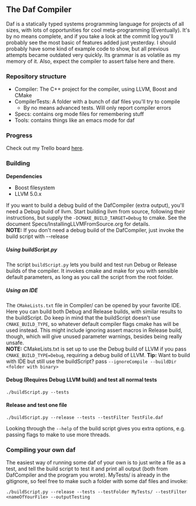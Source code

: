 ## The Daf Compiler
Daf is a statically typed systems programming language for projects of all sizes, with lots of opportunities for cool meta-programming (Eventually).
It's by no means complete, and if you take a look at the commit log you'll probably see the most basic of features added just yesterday.
I should probably have some kind of example code to show, but all previous attempts became outdated very quickly. Its grammar is as volatile as my memory of it.
Also, expect the compiler to assert false here and there.

### Repository structure
 - Compiler: The C++ project for the compiler, using LLVM, Boost and CMake
 - CompilerTests: A folder with a bunch of daf files you'll try to compile
   - By no means advanced tests. Will only report compiler errors
 - Specs: contains org mode files for remembering stuff
 - Tools: contains things like an emacs mode for daf

### Progress
Check out my Trello board [here](https://trello.com/b/bXCZLvBz "Daf trello board").

### Building
**Dependencies**
- Boost filesystem
- LLVM 5.0.x

If you want to build a debug build of the DafCompiler (extra output), you'll need a Debug build of llvm.
Start building llvm from source, following their instructions, but supply the `-DCMAKE_BUILD_TARGET=Debug` to cmake.
See the document Specs/InstallingLLVMFromSource.org for details.  
**NOTE:** If you don't need a debug build of the DafCompiler, just invoke the build script with --release

##### Using buildScript.py
The script `buildScript.py` lets you build and test run Debug or Release builds of the compiler.
It invokes cmake and make for you with sensible default parameters, as long as you call the script from the root folder.
##### Using an IDE
The `CMakeLists.txt` file in Compiler/ can be opened by your favorite IDE. Here you can build both Debug and Release builds, with similar results to the buildScript.
Do keep in mind that the buildScript doesn't use `CMAKE_BUILD_TYPE`, so whatever default compiler flags cmake has will be used instead.
This might include ignoring assert macros in Release build, though, which will give unused parameter warnings, besides being really unsafe.  
**NOTE:** CMakeLists.txt is set up to use the Debug build of LLVM if you pass `CMAKE_BUILD_TYPE=Debug`, requiring a debug build of LLVM.
**Tip:** Want to build with IDE but still use the buildScript? pass `--ignoreCompile --buildDir <folder with binary>`

#### Debug (Requires Debug LLVM build) and test all normal tests
```
./buildScript.py --tests
```

#### Release and test one file
```
./buildScript.py --release --tests --testFilter TestFile.daf
```

Looking through the `--help` of the build script gives you extra options, e.g. passing flags to make to use more threads.

### Compiling your own daf
The easiest way of running some daf of your own is to just write a file as a test, and tell the build script to test it and print all output (both from DafCompiler and the program you wrote).
MyTests/ is already in the gitignore, so feel free to make such a folder with some daf files and invoke:
```
./buildScript.py --release --tests --testFolder MyTests/ --testFilter <nameOfYourFile> --outputTesting
```

